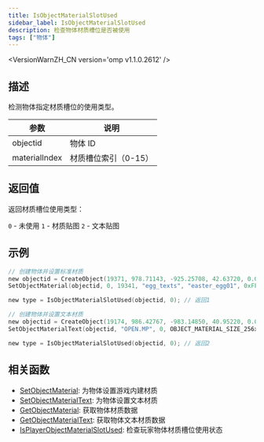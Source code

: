 ```yaml
---
title: IsObjectMaterialSlotUsed
sidebar_label: IsObjectMaterialSlotUsed
description: 检查物体材质槽位是否被使用
tags: ["物体"]
---
```


<VersionWarnZH_CN version='omp v1.1.0.2612' />

## 描述

检测物体指定材质槽位的使用类型。

| 参数          | 说明                 |
| ------------- | -------------------- |
| objectid      | 物体 ID              |
| materialIndex | 材质槽位索引（0-15） |

## 返回值

返回材质槽位使用类型：

`0` - 未使用
`1` - 材质贴图
`2` - 文本贴图

## 示例

```c
// 创建物体并设置标准材质
new objectid = CreateObject(19371, 978.71143, -925.25708, 42.63720, 0.0, 0.0, 2.0);
SetObjectMaterial(objectid, 0, 19341, "egg_texts", "easter_egg01", 0xFFFFFFFF);

new type = IsObjectMaterialSlotUsed(objectid, 0); // 返回1
```

```c
// 创建物体并设置文本材质
new objectid = CreateObject(19174, 986.42767, -983.14850, 40.95220, 0.0, 0.0, 186.0);
SetObjectMaterialText(objectid, "OPEN.MP", 0, OBJECT_MATERIAL_SIZE_256x128, "Arial", 38, true, 0xFF0000FF, 0x00000000, OBJECT_MATERIAL_TEXT_ALIGN_LEFT);

new type = IsObjectMaterialSlotUsed(objectid, 0); // 返回2
```

## 相关函数

- [SetObjectMaterial](SetObjectMaterial): 为物体设置游戏内建材质
- [SetObjectMaterialText](SetObjectMaterialText): 为物体设置文本材质
- [GetObjectMaterial](GetObjectMaterial): 获取物体材质数据
- [GetObjectMaterialText](GetObjectMaterialText): 获取物体文本材质数据
- [IsPlayerObjectMaterialSlotUsed](IsPlayerObjectMaterialSlotUsed): 检查玩家物体材质槽位使用状态
